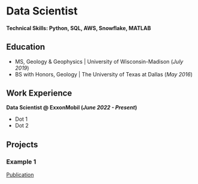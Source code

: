 # Data Scientist

#### Technical Skills: Python, SQL, AWS, Snowflake, MATLAB

## Education						       		
- MS, Geology & Geophysics	| University of Wisconsin-Madison (_July 2019_)	 			        		
- BS with Honors, Geology | The University of Texas at Dallas (_May 2016_)

## Work Experience
**Data Scientist @ ExxonMobil (_June 2022 - Present_)**
- Dot 1
- Dot 2

## Projects
### Example 1
[Publication](https://www.mdpi.com/1424-8220/22/8/3048)
